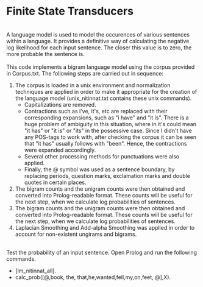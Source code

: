 # Finite State Transducers

<br> A language model is used to model the occurences of various sentences within a language.
It provides a definitive way of calculating the negative log likelihood for each input sentence.
The closer this value is to zero, the more probable the sentence is.
 </br>
<br> This code implements a bigram language model using the corpus provided in Corpus.txt. 
The following steps are carried out in sequence: </br>
<ol>
	<li> The corpus is loaded in a unix environment and normalization techniques are applied in order to make it 
		appropriate for the creation of the language model (unix_nitinnat.txt contains these unix commands).
		<ul>
			<li> Capitalizations are removed. </li>
			<li> Contractions such as i've, it's, etc are replaced with their corresponding expansions,
			such as "i have" and "it is". There is a huge problem of ambiguity in this situation, where in
		it's could mean "it has" or "it is" or "its" in the possessive case.
		Since I didn't have any POS-tags to work with, after checking the corpus it can be seen that "it has" usually
		follows with "been". Hence, the contractions were expanded accordingly.
		</li> 
			<li> Several other processing methods for punctuations were also applied. </li>
			<li> Finally, the @ symbol was used as a sentence boundary, by replacing periods, question marks,
			exclamation marks and double quotes in certain places. </li>
		</ul>
	</li>
	<li>
		The bigram counts and the unigram counts were then obtained and converted into Prolog-readable format.
		These counts will be useful for the next step, when we calculate log probabilities of sentences.
		</li>
		<li>
		The bigram counts and the unigram counts were then obtained and converted into Prolog-readable format.
		These counts will be useful for the next step, when we calculate log probabilities of sentences.
		</li>
		<li>
		Laplacian Smoothing and Add-alpha Smoothing was applied in order to account for non-existent ungirams and bigrams.
		</li>

</ol>

<br>  Test the probability of an input sentence. 
Open Prolog and run the following commands.
<ul>
<li>  [lm_nitinnat_all]. </li>
<li>  calc_prob([@,book, the, that,he,wanted,fell,my,on,feet, @],X).</li>
</ul>

</br>
